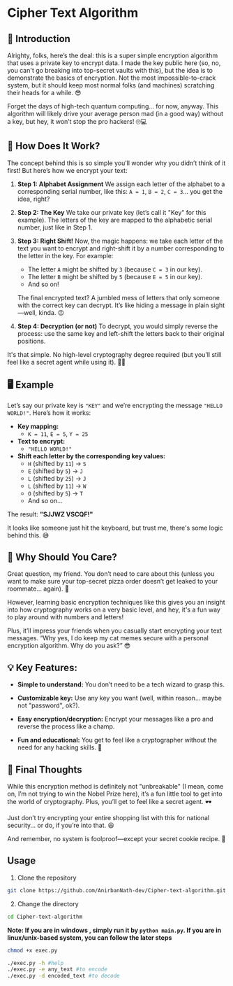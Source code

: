 # Cipher Text Algorithm

## 📜 Introduction

Alrighty, folks, here’s the deal: this is a super simple encryption algorithm that uses a private key to encrypt data. I made the key public here (so, no, you can't go breaking into top-secret vaults with this), but the idea is to demonstrate the basics of encryption. Not the most impossible-to-crack system, but it should keep most normal folks (and machines) scratching their heads for a while. 😎

Forget the days of high-tech quantum computing... for now, anyway. This algorithm will likely drive your average person mad (in a good way) without a key, but hey, it won’t stop the pro hackers! 🙄💻

## 🔑 How Does It Work?

The concept behind this is so simple you’ll wonder why you didn’t think of it first! But here’s how we encrypt your text:

1. **Step 1: Alphabet Assignment**
    We assign each letter of the alphabet to a corresponding serial number, like this:
    `A = 1`, `B = 2`, `C = 3`... you get the idea, right?
2. **Step 2: The Key**
    We take our private key (let’s call it "Key" for this example). The letters of the key are mapped to the alphabetic serial number, just like in Step 1.
3. **Step 3: Right Shift!**
    Now, the magic happens: we take each letter of the text you want to encrypt and right-shift it by a number corresponding to the letter in the key. For example:

    - The letter `A` might be shifted by `3` (because `C = 3` in our key).
    - The letter `B` might be shifted by `5` (because `E = 5` in our key).
    - And so on!

    The final encrypted text? A jumbled mess of letters that only someone with the correct key can decrypt. It’s like hiding a message in plain sight—well, kinda. 😉
4. **Step 4: Decryption (or not)**
    To decrypt, you would simply reverse the process: use the same key and left-shift the letters back to their original positions.

It's that simple. No high-level cryptography degree required (but you’ll still feel like a secret agent while using it). 🕵️‍♂️


## 🖥️ Example

Let’s say our private key is `"KEY"` and we’re encrypting the message `"HELLO WORLD!"`. Here’s how it works:

- **Key mapping:**
    - `K = 11`, `E = 5`, `Y = 25`
- **Text to encrypt:**
    - `"HELLO WORLD!"`
- **Shift each letter by the corresponding key values:**
    - `H` (shifted by `11`) -> `S`
    - `E` (shifted by `5`) -> `J`
    - `L` (shifted by `25`) -> `J`
    - `L` (shifted by `11`) -> `W`
    - `O` (shifted by `5`) -> `T`
    - And so on...

The result: **"SJJWZ VSCQF!"**

It looks like someone just hit the keyboard, but trust me, there's some logic behind this. 😅


## 🤔 Why Should You Care?

Great question, my friend. You don’t need to care about this (unless you want to make sure your top-secret pizza order doesn’t get leaked to your roommate... again). 🍕

However, learning basic encryption techniques like this gives you an insight into how cryptography works on a very basic level, and hey, it's a fun way to play around with numbers and letters!

Plus, it’ll impress your friends when you casually start encrypting your text messages. “Why yes, I do keep my cat memes secure with a personal encryption algorithm. Why do you ask?” 😎

## 💡 Key Features:

- **Simple to understand:** You don’t need to be a tech wizard to grasp this.

- **Customizable key:** Use any key you want (well, within reason... maybe not "password", ok?).

- **Easy encryption/decryption:** Encrypt your messages like a pro and reverse the process like a champ.

- **Fun and educational:** You get to feel like a cryptographer without the need for any hacking skills. 🖤


## 🎉 Final Thoughts

While this encryption method is definitely not "unbreakable" (I mean, come on, I’m not trying to win the Nobel Prize here), it’s a fun little tool to get into the world of cryptography. Plus, you’ll get to feel like a secret agent. 🕶

Just don’t try encrypting your entire shopping list with this for national security... or do, if you’re into that. 😆

And remember, no system is foolproof—except your secret cookie recipe. 🍪

## Usage

1. Clone the repository
```bash
git clone https://github.com/AnirbanNath-dev/Cipher-text-algorithm.git
```

2. Change the directory 
```bash
cd Cipher-text-algorithm
```
**Note: If you are in windows , simply run it by `python main.py`. If you are in linux/unix-based system, you can follow the later steps**


```bash
chmod +x exec.py
```

```bash
./exec.py -h #help 
./exec.py -e any_text #to encode
./exec.py -d encoded_text #to decode
```


